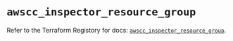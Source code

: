 # `awscc_inspector_resource_group`

Refer to the Terraform Registory for docs: [`awscc_inspector_resource_group`](https://registry.terraform.io/providers/hashicorp/awscc/0.70.0/docs/resources/inspector_resource_group).
